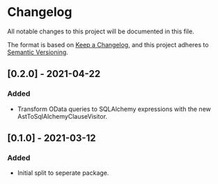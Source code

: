 # Changelog
All notable changes to this project will be documented in this file.

The format is based on [Keep a Changelog](https://keepachangelog.com/en/1.0.0/),
and this project adheres to [Semantic Versioning](https://semver.org/spec/v2.0.0.html).

## [0.2.0] - 2021-04-22

### Added
- Transform OData queries to SQLAlchemy expressions with the new
  AstToSqlAlchemyClauseVisitor.

## [0.1.0] - 2021-03-12

### Added
- Initial split to seperate package.
